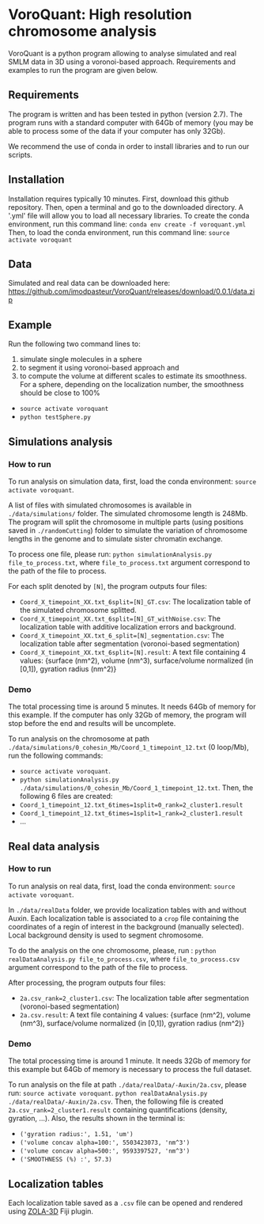 # VoroQuant: High resolution chromosome analysis

VoroQuant is a python program allowing to analyse simulated and real SMLM data in 3D using a voronoi-based approach. Requirements and examples to run the program are given below.

## Requirements


The program is written and has been tested in python (version 2.7). The program runs with a standard computer with 64Gb of memory (you may be able to process some of the data if your computer has only 32Gb).


We recommend the use of conda in order to install libraries and to run our scripts. 


## Installation

Installation requires typically 10 minutes.
First, download this github repository. 
Then, open a terminal and go to the downloaded directory.
A '.yml' file will allow you to load all necessary libraries. 
To create the conda environment, run this command line:
`conda env create -f voroquant.yml`
Then, to load the conda environment, run this command line:
`source activate voroquant`





## Data

Simulated and real data can be downloaded here:  https://github.com/imodpasteur/VoroQuant/releases/download/0.0.1/data.zip




## Example

Run the following two command lines to:
1. simulate single molecules in a sphere 
2. to segment it using voronoi-based approach and 
3. to compute the volume at different scales to estimate its smoothness. 
For a sphere, depending on the localization number, the smoothness should be close to 100%
* `source activate voroquant`
* `python testSphere.py`



## Simulations analysis

### How to run


To run analysis on simulation data, first, load the conda environment: `source activate voroquant`. 

A list of files with simulated chromosomes is available in `./data/simulations/` folder. The simulated chromosome length is 248Mb. The program will split the chromosome in multiple parts (using positions saved in `./randomCutting`) folder to simulate the variation of chromosome lengths in the genome and to simulate sister chromatin exchange. 

To process one file, please run: `python simulationAnalysis.py file_to_process.txt`, where `file_to_process.txt` argument correspond to the path of the file to process.

For each split denoted by `[N]`, the program outputs four files:
* `Coord_X_timepoint_XX.txt_6split=[N]_GT.csv`: The localization table of the simulated chromosome splitted.
* `Coord_X_timepoint_XX.txt_6split=[N]_GT_withNoise.csv`: The localization table with additive localization errors and background.
* `Coord_X_timepoint_XX.txt_6_split=[N]_segmentation.csv`: The localization table after segmentation (voronoi-based segmentation)
* `Coord_X_timepoint_XX.txt_6split=[N].result`: A text file containing 4 values: {surface (nm^2), volume (nm^3), surface/volume normalized (in [0,1]), gyration radius (nm^2)}



### Demo

The total processing time is around 5 minutes. It needs 64Gb of memory for this example. If the computer has only 32Gb of memory, the program will stop before the end and results will be uncomplete.

To run analysis on the chromosome at path `./data/simulations/0_cohesin_Mb/Coord_1_timepoint_12.txt` (0 loop/Mb), run the following commands: 
* `source activate voroquant`. 
* `python simulationAnalysis.py ./data/simulations/0_cohesin_Mb/Coord_1_timepoint_12.txt`. 
Then, the following 6 files are created:
* `Coord_1_timepoint_12.txt_6times=1split=0_rank=2_cluster1.result`
* `Coord_1_timepoint_12.txt_6times=1split=1_rank=2_cluster1.result`
* ...




## Real data analysis


### How to run

To run analysis on real data, first, load the conda environment: `source activate voroquant`. 

In `./data/realData` folder, we provide localization tables with and without Auxin. Each localization table is associated to a `crop` file containing the coordinates of a regin of interest in the background (manually selected). Local background density is used to segment chromosome.

To do the analysis on the one chromosome, please, run : `python realDataAnalysis.py file_to_process.csv`, where `file_to_process.csv` argument correspond to the path of the file to process.


After processing, the program outputs four files:
* `2a.csv_rank=2_cluster1.csv`: The localization table after segmentation (voronoi-based segmentation)
* `2a.csv.result`: A text file containing 4 values: {surface (nm^2), volume (nm^3), surface/volume normalized (in [0,1]), gyration radius (nm^2)}


### Demo

The total processing time is around 1 minute. It needs 32Gb of memory for this example but 64Gb of memory is necessary to process the full dataset.

To run analysis on the file at path `./data/realData/-Auxin/2a.csv`, please run: 
`source activate voroquant`. 
`python realDataAnalysis.py ./data/realData/-Auxin/2a.csv`. 
Then, the following file is created `2a.csv_rank=2_cluster1.result` containing quantifications (density, gyration, ...). Also, the results shown in the terminal is:
* `('gyration radius:', 1.51, 'um')`
* `('volume concav alpha=100:', 5503423073, 'nm^3')`
* `('volume concav alpha=500:', 9593397527, 'nm^3')`
* `('SMOOTHNESS (%) :', 57.3)`
 



## Localization tables

Each localization table saved as a `.csv` file can be opened and rendered using [ZOLA-3D](https://github.com/imodpasteur/ZOLA-3D) Fiji plugin. 



